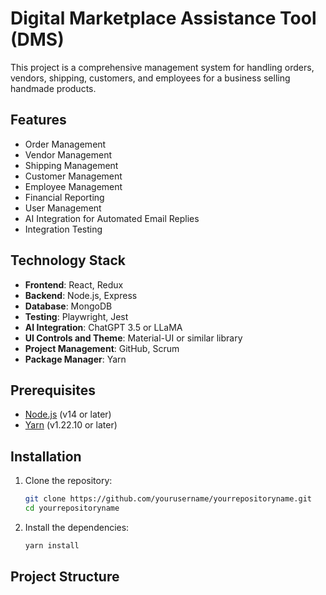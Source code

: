 # Digital Marketplace Assistance Tool (DMS)

This project is a comprehensive management system for handling orders, vendors, shipping, customers, and employees for a business selling handmade products.

## Features

- Order Management
- Vendor Management
- Shipping Management
- Customer Management
- Employee Management
- Financial Reporting
- User Management
- AI Integration for Automated Email Replies
- Integration Testing

## Technology Stack

- **Frontend**: React, Redux
- **Backend**: Node.js, Express
- **Database**: MongoDB
- **Testing**: Playwright, Jest
- **AI Integration**: ChatGPT 3.5 or LLaMA
- **UI Controls and Theme**: Material-UI or similar library
- **Project Management**: GitHub, Scrum
- **Package Manager**: Yarn

## Prerequisites

- [Node.js](https://nodejs.org/) (v14 or later)
- [Yarn](https://yarnpkg.com/) (v1.22.10 or later)

## Installation

1. Clone the repository:

    ```sh
    git clone https://github.com/yourusername/yourrepositoryname.git
    cd yourrepositoryname
    ```

2. Install the dependencies:

    ```sh
    yarn install
    ```



## Project Structure

